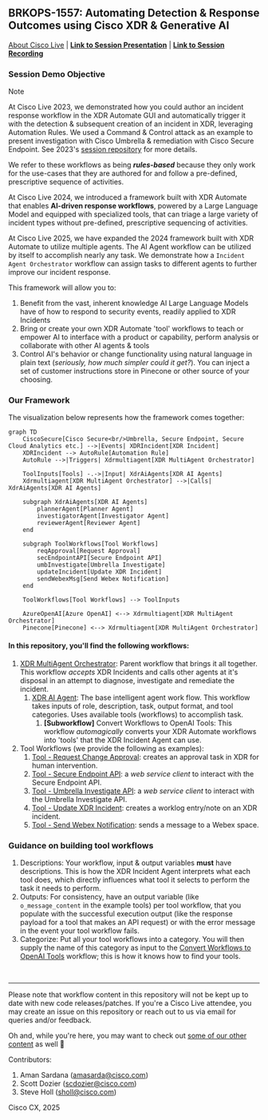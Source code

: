 ## BRKOPS-1557: Automating Detection & Response Outcomes using Cisco XDR & Generative AI

[About Cisco Live](https://www.ciscolive.com/global.html) | [**Link to Session Presentation**](/BRKOPS-1557.pdf) | [**Link to Session Recording**](https://www.ciscolive.com/on-demand/on-demand-library.html?search=scott%20dozier&zid=emea&search.event=1737762187215001jsy4&search=scott+dozier#/video/1740702270936001hcHJ)


### Session Demo Objective

> [!NOTE]
> At Cisco Live 2023, we demonstrated how you could author an incident response workflow in the XDR Automate GUI and automatically trigger it with the detection & subsequent creation of an incident in XDR, leveraging Automation Rules. We used a Command & Control attack as an example to present investigation with Cisco Umbrella & remediation with Cisco Secure Endpoint. See 2023's [session repository](https://github.com/ciscomanagedservices/ciscolive23-xdr-automate) for more details. 
>
> We refer to these workflows as being _**rules-based**_ because they only work for the use-cases that they are authored for and follow a pre-defined, prescriptive sequence of activities.
>
> At Cisco Live 2024, we introduced a framework built with XDR Automate that enables **AI-driven response workflows**, powered by a Large Language Model and equipped with specialized tools, that can triage a large variety of incident types without pre-defined, prescriptive sequencing of activities. 

At Cisco Live 2025, we have expanded the 2024 framework built with XDR Automate to utilize multiple agents.  The AI Agent workflow can be utilized by itself to accomplish nearly any task.  We demonstrate how a `Incident Agent Orchestrator` workflow can assign tasks to different agents to further improve our incident response.

This framework will allow you to:

1. Benefit from the vast, inherent knowledge AI Large Language Models have of how to respond to security events, readily applied to XDR Incidents
2. Bring or create your own XDR Automate 'tool' workflows to teach or empower AI to interface with a product or capability, perform analysis or collaborate with other AI agents & tools
3. Control AI's behavior or change functionality using natural language in plain text (_seriously, how much simpler could it get?_).  You can inject a set of customer instructions store in Pinecone or other source of your choosing.

### Our Framework

The visualization below represents how the framework comes together:

```mermaid
graph TD
    CiscoSecure[Cisco Secure<br/>Umbrella, Secure Endpoint, Secure Cloud Analytics etc.] -->|Events| XDRIncident[XDR Incident]
    XDRIncident --> AutoRule[Automation Rule]
    AutoRule -->|Triggers| Xdrmultiagent[XDR MultiAgent Orchestrator]

    ToolInputs[Tools] -.->|Input| XdrAiAgents[XDR AI Agents]
    Xdrmultiagent[XDR MultiAgent Orchestrator] -->|Calls| XdrAiAgents[XDR AI Agents]

    subgraph XdrAiAgents[XDR AI Agents]
        plannerAgent[Planner Agent]
        investigatorAgent[Investigator Agent]
        reviewerAgent[Reviewer Agent]
    end

    subgraph ToolWorkflows[Tool Workflows]
        reqApproval[Request Approval]
        secEndpointAPI[Secure Endpoint API]
        umbInvestigate[Umbrella Investigate]
        updateIncident[Update XDR Incident]
        sendWebexMsg[Send Webex Notification]
    end

    ToolWorkflows[Tool Workflows] --> ToolInputs

    AzureOpenAI[Azure OpenAI] <--> Xdrmultiagent[XDR MultiAgent Orchestrator]
    Pinecone[Pinecone] <--> Xdrmultiagent[XDR MultiAgent Orchestrator]
```

#### In this repository, you'll find the following workflows:

1. [XDR MultiAgent Orchestrator](/XDR-IncidentOrchestrator__definition_workflow_02JIZAQB57V1J3ZjuoFo7ulzhuoHTX25Xz7/): Parent workflow that brings it all together. This workflow _accepts_ XDR Incidents and calls other agents  at it's disposal in an attempt to diagnose, investigate and remediate the incident. 
   1. [XDR AI Agent](/XDRAIAgent__definition_workflow_02JGIZBHJ2P3N7ar9Au4l6VY1Ga8CJckfnI/): The base intelligent agent work flow. This workflow takes inputs of role, description, task, output format, and tool categories. Uses available tools (workflows) to accomplish task.
      1. **[Subworkflow]** Convert Workflows to OpenAI Tools: This workflow _automagically_ converts your XDR Automate workflows into 'tools' that the XDR Incident Agent can use.
2. Tool Workflows (we provide the following as examples):
    1. [Tool - Request Change Approval](/Tool-RequestChangeApproval__definition_workflow_02DIUZE85QAXE1Xes1tBKwjNjfz1ewzyOwN/): creates an approval task in XDR for human intervention.
    2. [Tool - Secure Endpoint API](/Tool-SecureEndpointAPI__definition_workflow_02DERU2M6K93C00tAcfL9vATtUNqezRLtQK/): a _web service client_ to interact with the Secure Endpoint API.
    3. [Tool - Umbrella Investigate API](/Tool-UmbrellaInvestigateAPI__definition_workflow_02DEPRI15KGL573NNQVZzBs5v9RM8zlwTjp/): a _web service client_ to interact with the Umbrella Investigate API.
    4. [Tool - Update XDR Incident](/Tool-Update-XDR-Incident__definition_workflow_02JJ7894W37GW2scLuUW223Hotg4zUed8RO/): creates a worklog entry/note on an XDR incident.
    5. [Tool - Send Webex Notification](/Tool-SendWebexNotification__definition_workflow_02DEI6Q3YN17F2HQzFzsoqPshYqm2fAcZgK/): sends a message to a Webex space.

### Guidance on building tool workflows

1. Descriptions: Your workflow, input & output variables **must** have descriptions. This is how the XDR Incident Agent interprets what each tool does, which directly influences what tool it selects to perform the task it needs to perform.
2. Outputs: For consistency, have an output variable (like `o_message_content` in the example tools) per tool workflow, that you populate with the successful execution output (like the response payload for a tool that makes an API request) or with the error message in the event your tool workflow fails.
3. Categorize: Put all your tool workflows into a category. You will then supply the name of this category as input to the [Convert Workflows to OpenAI Tools]() workflow; this is how it knows how to find your tools.

</br>

---

Please note that workflow content in this repository will not be kept up to date with new code releases/patches. If you're a Cisco Live attendee, you may create an issue on this repository or reach out to us via email for queries and/or feedback.

Oh and, while you're here, you may want to check out [some of our other content](https://github.com/ciscomanagedservices) as well 🚀 

Contributors:

1. Aman Sardana (amasarda@cisco.com)
2. Scott Dozier (scdozier@cisco.com)
3. Steve Holl (sholl@cisco.com)

Cisco CX, 2025
